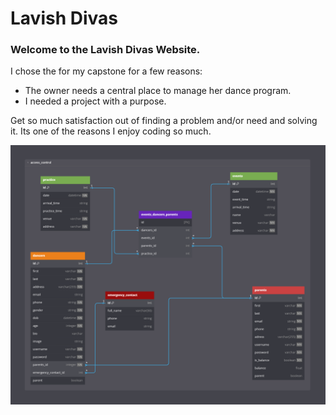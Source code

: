 # Lavish Divas

### Welcome to the Lavish Divas Website.

I chose the for my capstone for a few reasons:
- The owner needs a central place to manage her dance program. 
- I needed a project with a purpose.  

Get so much satisfaction out of finding a problem and/or need and solving it. Its one of the reasons I enjoy coding so much. 

![Alt text](image/Add.png) 
